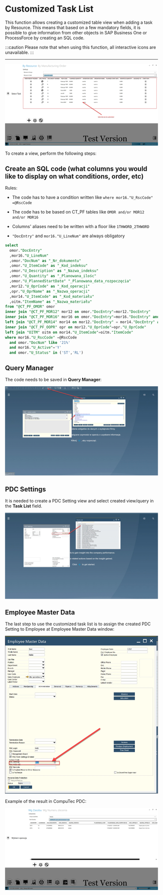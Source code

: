 # Customized Task List

This function allows creating a customized table view when adding a task by Resource. This means that based on a few mandatory fields, it is possible to give information from other objects in SAP Business One or ProcessForce by creating an SQL code.

:::caution
Please note that when using this function, all interactive icons are unavailable.
:::

---

![Customized Table](./media/customized-task-list/customized-table-view.webp)

To create a view, perform the following steps:

## Create an SQL code (what columns you would like to display on what conditions, order, etc)

Rules:

- The code has to have a condition written like `where mor16."U_RscCode" =@RscCode`

- The code has to be based on CT_PF tables like `OMOR and/or MOR12 and/or MOR16`

- Columns' aliases need to be written with a floor like `1THWORD_2THWORD`

- `"DocEntry"` and `mor16."U_LineNum"` are always obligatory

```sql title="Example"
select
  omor."DocEntry"
  ,mor16."U_LineNum"
  ,omor."DocNum" as "_Nr_dokumentu"
  ,omor."U_ItemCode" as "_Kod_indeksu"
  ,omor."U_Description" as "_Nazwa_indeksu"
  ,omor."U_Quantity" as "_Planowana_ilośc"
  ,omor."U_PlannedStartDate" "_Planowana_data_rozpoczęcia"
  ,mor12."U_OprCode" as "_Kod_operacji"
  ,opr."U_OprName" as "_Nazwa_operacji"
  ,mor14."U_ItemCode" as "_Kod_materiału"
  ,oitm."ItemName" as "_Nazwa_materiału"
from "@CT_PF_OMOR" omor
inner join "@CT_PF_MOR12" mor12 on omor."DocEntry"=mor12."DocEntry"
inner join "@CT_PF_MOR16" mor16 on omor."DocEntry"=mor16."DocEntry" and mor12."U_RtgOprCode"=mor16."U_RtgOprCode"
left join "@CT_PF_MOR14" mor14 on mor12."DocEntry" = mor14."DocEntry" and mor12."U_RtgOprCode"=mor14."U_RtgOprCode"
inner join "@CT_PF_OOPR" opr on mor12."U_OprCode"=opr."U_OprCode"
left join "OITM" oitm on mor14."U_ItemCode"=oitm."ItemCode"
where mor16."U_RscCode" =@RscCode
  and omor."DocNum" like '21%'
  and mor16."U_Active"='Y'
  and omor."U_Status" in ('ST','RL')
```

## Query Manager

The code needs to be saved in **Query Manager**:

![Query Manager](./media/customized-task-list/query-manager.webp)

## PDC Settings

It is needed to create a PDC Setting view and select created view/query in the **Task List** field.

![Task List](./media/customized-task-list/task-list.webp)

## Employee Master Data

The last step to use the customized task list is to assign the created PDC Setting to Employee at Employee Master Data window:

![Employee Master Data](./media/customized-task-list/employee-master-data.webp)

Example of the result in CompuTec PDC:

![Customization](./media/customized-task-list/customization-example.webp)
